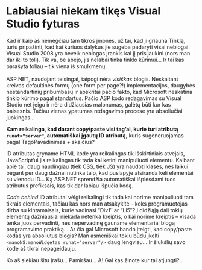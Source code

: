 # Labiausiai niekam tikęs Visual Studio fyturas

<p>Kad ir kaip aš nemėgčiau tam tikros įmonės, už tai, kad ji griauna Tinklą, turiu pripažinti, kad kai kuriuos dalykus jie sugeba padaryti visai neblogai. Visual Studio 2008 yra beveik neblogas įrankis kai jį prisijaukini (nors man dar iki to toli). Tik va, be abejo, jis nelabai tinka tinklo kūrimui… Ir tai kas parašyta toliau – tik viena iš smulkmenų.<br>
<span id="more-65"></span><br>
ASP.NET, naudojant teisingai, taipogi nėra <em>visiškas</em> blogis. Neskaitant kreivos defaultinės formų (one form per page?!) implementacijos, daugybės nestandartinių pribumbasų ir apskritai pačio fakto, kad Microsoft neskatina tinklo kūrimo pagal standartus. Pačio ASP kodo redagavimas su Visual Studio net jeigu ir nėra didžiausias malonumas, galėtų būti kur kas baisesnis. Tačiau vienas ypatumas redagavimo procese yra absoliučiai juokingas…</p>
<p><strong>Kam reikalinga, kad darant copy/paste visi tag’ai, kurie turi atributą <code>runat="server"</code>, automatiškai įgautų ID atributą</strong>, kuris sugeneruojamas pagal TagoPavadinimas + skaičius?</p>
<p>ID atributas gryname HTML kode yra reikalingas tik išskirtiniais atvejais, JavaScript’ui jis reikalingas tik tada kai ketini manipuliuoti elementu. Kalbant apie tai, daug naudingiau (tiek CSS, tiek JS) yra naudoti klases, nes laikui bėgant per daug dažnai nutinka taip, kad puslapyje atsiranda keli elementai su vienodu ID… Ką ASP.NET sprendžia automatiškai išplėsdami tuos atributus prefiksais, kas tik dar labiau išpučia kodą.</p>
<p><i>Code behind</i> ID atributai vėlgi reikalingi tik tada kai norime manipuliuoti tam tikrais elementais, tačiau kas nors man atsakykite – koks programuotojas dirba su kintamaisais, kurie vadinasi “Div1″ ar “Li5″? Į didžiąją dalį tokių elementų dažniausiai niekada netenka kreiptis, o kai norime kreiptis – visada tenka juos pervadinti, nes nepervadinę gauname elementariai blogą programavimo praktiką… Ar čia gal Microsoft bando įteigti, kad copy/paste kodas yra absoliutus blogis? Man asmeniškai tokiu būdu įkelti <code>&lt;manoNS:manoWidgetas runat="server"/&gt;</code> daug lengviau… Ir šiukšlių savo kode aš tikrai nepageidauju.</p>
<p>Ko aš siekiau šitu įrašu… Pamiršau… A! Gal kas žinote kur tai atjungti?..</p>